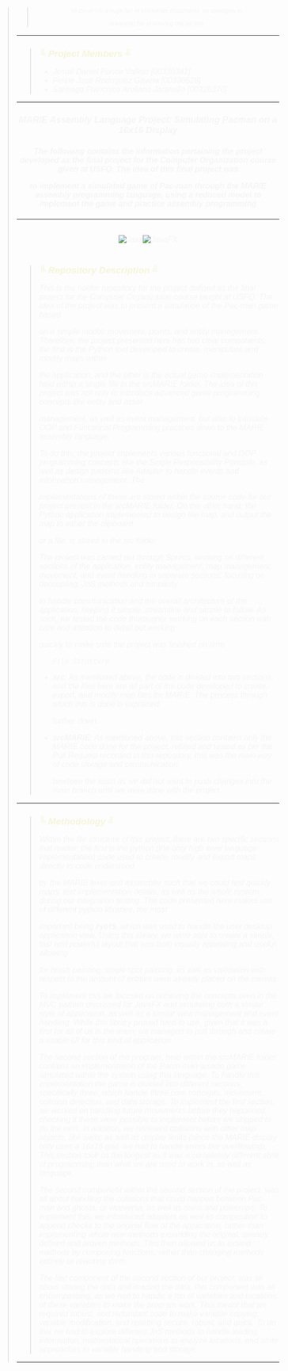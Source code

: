 <body style="font-family: Consolas, sans-serif; font-weight: normal; font-size: 12pt; color: beige">

<blockquote style="font-style: italic; color: whitesmoke"> <blockquote style="font-style: italic; color: whitesmoke; font-size: 9pt; text-align: center"> Hi there! I’m a huge fan of Markdown documents, so apologies in 

advanced for structuring this as one </blockquote>

***

<blockquote style="font-style: italic; color: whitesmoke">

<h2 style="color: beige; font-size: 14pt">&boxUR; Project Members &boxUL;  </h2>

<ul>

<li>Josué Daniel Ponce Vallejo [00330341]</li>

<li>Felipe José Rodríguez Gavela [00330528]</li>

<li>Santiago Francisco Arellano Jaramillo [00328370]</li>

</ul>

 </blockquote>

***

<h3 style="text-align: center; font-size: large"> MARIE Assembly Language Project: Simulating Pacman on a 16x16 Display</h3>

<h4 style="text-align: center; font-size: medium"> The following contains the information pertaining the project developed as the final project for the Computer Organization course given at USFQ. The idea of this final project was 

to implement a simulated game of Pac-man through the MARIE assembly programming language, using a reduced model to implement the game and practice assembly programming</h4>

***

<div style="display: flex; justify-content: center; align-content: center"> 

![Java](https://img.shields.io/badge/MARIE_Assembly_Language-%23ED8B00.svg?style=for-the-badge&logo=wasm&logoColor=white)

![JavaFX](https://img.shields.io/badge/python-%23FF0000.svg?style=for-the-badge&logo=python&logoColor=white)

</div>

<blockquote style="font-style: italic; color: whitesmoke">

<h2 style="color: beige; font-size: 14pt">&boxUR; Repository Description &boxUL;  </h2>

<p>

  This is the holder repository for the project defined as the final project for the Computer Organization course taught at USFQ. The idea of the project was to present a simulation of the Pac-man game based 

  on a simple model: movement, points, and entity management. Therefore, the project presented here has two clear components, the first is the Python tool developed to create, manipulate and modify maps within 

  the application, and the other is the actual game implementation held within a single file in the srcMARIE folder. The idea of this project was not only to introduce advanced game programming concepts like entity and asset 

  management, as well as event management, but also to translate OOP and Functional Programming practices down to the MARIE assembly language.

</p>

<p>

  To do this, the project implements various functional and OOP programming concepts like the <i>Single Responsibility Principle</i>, as well as design patterns like Adapter to handle events and information management. The 

  implementations of these are stored within the source code for our project present in the srcMARIE folder. On the other hand, the Python application implemented to design the map, and output the map to either the clipboard 

  or a file,  is stored in the src folder. 

</p>

<p>

  The project was carried out through Sprints, working on different sections of the application, entity management, map management, movement, and event handling in separate sections, focusing on decoupling, JnS methods and simplicity

  to handle communication and the overall architecture of the application, keeping it simple, streamline and simple to follow. As such, we tested the code thoroughly, working on each section with care and attention to detail but working 

  quickly to make sure the project was finished on time.

</p>

<ul>

<code>File Structure</code>

<li><b>src</b>: As mentioned above, the code is divided into two sections, and the files here are all part of the code developed to create, export, and modify map files for MARIE. The process through which this is done is explained

further down.</li>

  <li><b>srcMARIE</b>: As mentioned above, this section contains only the MARIE code done for the project, refined and tested as per the Pull Request recorded in this repository, this was the main way of code storage and communication 

  bewteen the team as we did not want to push changes into the main branch until we were done with the project.</li>

</ul>

</blockquote>

***

<blockquote style="font-style: italic; color: whitesmoke">

<h2 style="color: beige; font-size: 14pt">&boxUR; Methodology &boxUL;  </h2>

<p>

  Within the file structure of this project, there are two specific sections that matter, the first is the python (the only high level language implementation) code used to create, modify and export maps directly to code understood 

  by the MARIE lexer and assembler such that we could test quickly maps, test implementation details, as well as the whole system during our integration testing. The code presented here makes use of different python libraries, the most 

  important being <b><code>PyQT5</code></b>, which was used to handle the user desktop application view. Using this library, we were able to create a simple, fast and powerful layout that was both visually appealing and useful, allowing 

  for brush painting, single spot painting, as well as valildation with respect to the amount of entities were already placed on the canvas. 

</p>

<p>To implement this we focused on retrieving the concepts seen in the MVC pattern discussed for JavaFX and simulating both a similar style of application, as well as a similar view management and event handling. While this library proved hard to use, given that it was a first for all of us in the team, we managed to pull through and create a usable UI for this kind of application</p>

<p>

The second section of the program, held within the srcMARIE folder contains an implementation of the Pacm-man arcade game simulated within the system using this language. To handle this implementation the game is divided into different sections, specifically three, which handle three core concepts, movement, collision detection, and data storage. To implement the first section, we worked on handling future movements before they happened, checking if these were possible to implement before we skipped to do the next. In addition, we reviewed collisions with other map objects, like walls, as well as display limits (since the MARIE display only uses a 16x16 grid, we had to handle errors like overflowing). This section took us the longest as it was a completely different style of programming than what we are used to work in, as well as language. 

</p>

<p>

The second component within the second section of the project, was all about handling  the collisions that could happen between Pac-man and ghosts, or viceversa, as well as coins and powerups. To implement this, we introduced adapters as well as composition to append checks to the original flow of the application, rather than implementing whole new methods expanding the original, already defined and proven methods. This then allowed us to extend methods by composing functions, rather than changing methods entirely or rewriting them.

</p>

<p>

The last component of the second section of our project, was all about storing the data and reading the data, this component was all encompassing, as we had to handle a ton of variables and locations of these variables to make the program work. This meant that we required robust, and redundant code  to make varaible copying, variable modification, and resetting secure, robust, and quick. To do this we had to explore different JnS methods to handle loading information, mathematical operations to analyze locations, and other approaches to variable handling and storage. 

</p>

</blockquote>

***



</body>
